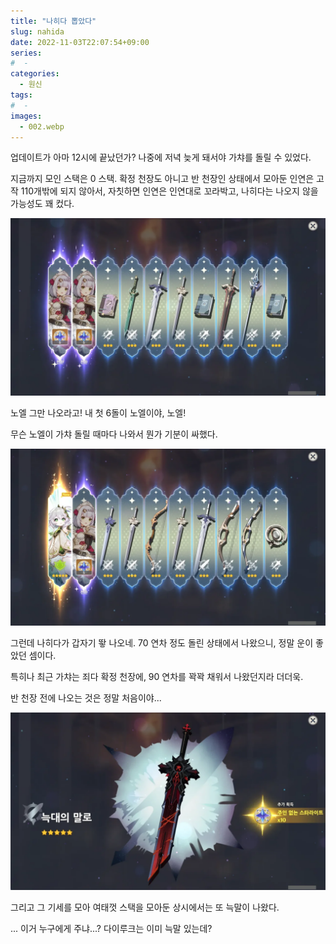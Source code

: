 ```yaml
---
title: "나히다 뽑았다"
slug: nahida
date: 2022-11-03T22:07:54+09:00
series:
#  - 
categories:
  - 원신
tags:
#  - 
images:
  - 002.webp
---
```


업데이트가 아마 12시에 끝났던가? 나중에 저녁 늦게 돼서야 가챠를 돌릴 수 있었다.

지금까지 모인 스택은 0 스택. 확정 천장도 아니고 반 천장인 상태에서 모아둔 인연은 고작 110개밖에 되지 않아서, 자칫하면 인연은 인연대로 꼬라박고, 나히다는 나오지 않을 가능성도 꽤 컸다.

![](001.webp)

노엘 그만 나오라고! 내 첫 6돌이 노엘이야, 노엘!

무슨 노엘이 가챠 돌릴 때마다 나와서 뭔가 기분이 싸했다.

![](002.webp)

그런데 나히다가 갑자기 뙇 나오네. 70 연차 정도 돌린 상태에서 나왔으니, 정말 운이 좋았던 셈이다.

특히나 최근 가챠는 죄다 확정 천장에, 90 연차를 꽉꽉 채워서 나왔던지라 더더욱.

반 천장 전에 나오는 것은 정말 처음이야...

![](003.webp)

그리고 그 기세를 모아 여태껏 스택을 모아둔 상시에서는 또 늑말이 나왔다.

... 이거 누구에게 주냐...? 다이루크는 이미 늑말 있는데?

